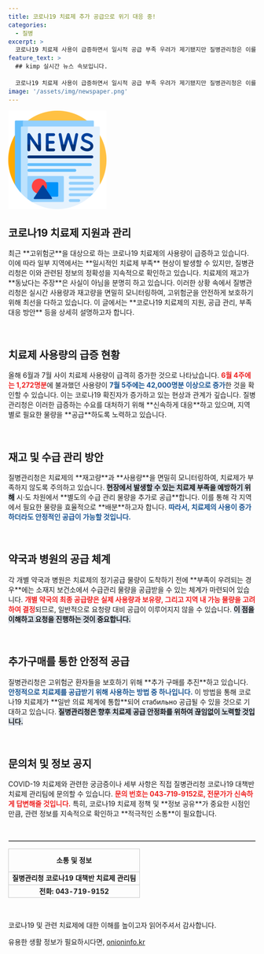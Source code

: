```yaml
---
title: 코로나19 치료제 추가 공급으로 위기 대응 중!
categories:
  - 질병
excerpt: >
  코로나19 치료제 사용이 급증하면서 일시적 공급 부족 우려가 제기됐지만 질병관리청은 이를 부인하고 안정적 공급을 보장할 계획을 밝혔습니다. 고위험군을 위한 추가구매도 추진 중이니, 자세한 내용을 확인해보세요!
feature_text: >
  ## kimp 실시간 뉴스 속보입니다.

  코로나19 치료제 사용이 급증하면서 일시적 공급 부족 우려가 제기됐지만 질병관리청은 이를 부인하고 안정적 공급을 보장할 계획을 밝혔습니다. 고위험군을 위한 추가구매도 추진 중이니, 자세한 내용을 확인해보세요!
image: '/assets/img/newspaper.png'
---
```


<p><img src="/assets/img/newspaper.png" alt="kimplant 속보" /></p>

<h2 data-ke-size="size26">코로나19 치료제 지원과 관리</h2>

<p data-ke-size="size16">최근 **고위험군**을 대상으로 하는 코로나19 치료제의 사용량이 급증하고 있습니다. 이에 따라 일부 지역에서는 **일시적인 치료제 부족** 현상이 발생할 수 있지만, 질병관리청은 이와 관련된 정보의 정확성을 지속적으로 확인하고 있습니다. 치료제의 재고가 **동났다는 주장**은 사실이 아님을 분명히 하고 있습니다. 이러한 상황 속에서 질병관리청은 실시간 사용량과 재고량을 면밀히 모니터링하여, 고위험군을 안전하게 보호하기 위해 최선을 다하고 있습니다.  이 글에서는 **코로나19 치료제의 지원, 공급 관리, 부족 대응 방안** 등을 상세히 설명하고자 합니다.</p>

<p data-ke-size="size16">&nbsp;</p>

<h2 data-ke-size="size26">치료제 사용량의 급증 현황</h2>

<p data-ke-size="size16">올해 6월과 7월 사이 치료제 사용량이 급격히 증가한 것으로 나타났습니다. <b><span style="color: #ee2323;">6월 4주에는 1,272명분</span></b>에 불과했던 사용량이 <b><span style="color: #1a5490;">7월 5주에는 42,000명분 이상으로 증가</span></b>한 것을 확인할 수 있습니다. 이는 코로나19 확진자가 증가하고 있는 현상과 관계가 깊습니다. 질병관리청은 이러한 급증하는 수요를 대처하기 위해 **신속하게 대응**하고 있으며, 지역별로 필요한 물량을 **공급**하도록 노력하고 있습니다.</p>

<p data-ke-size="size16">&nbsp;</p>

<h2 data-ke-size="size26">재고 및 수급 관리 방안</h2>

<p data-ke-size="size16">질병관리청은 치료제의 **재고량**과 **사용량**을 면밀히 모니터링하여, 치료제가 부족하지 않도록 주의하고 있습니다. <b><span style="background-color: #21538527;">현장에서 발생할 수 있는 치료제 부족을 예방하기 위해</span></b> 시·도 차원에서 **별도의 수급 관리 물량을 추가로 공급**합니다. 이를 통해 각 지역에서 필요한 물량을 효율적으로 **배분**하고자 합니다. <b><span style="color: #1a5490;">따라서, 치료제의 사용이 증가하더라도 안정적인 공급이 가능할 것입니다.</span></b></p>

<p data-ke-size="size16">&nbsp;</p>

<h2 data-ke-size="size26">약국과 병원의 공급 체계</h2>

<p data-ke-size="size16">각 개별 약국과 병원은 치료제의 정기공급 물량이 도착하기 전에 **부족이 우려되는 경우**에는 소재지 보건소에서 수급관리 물량을 공급받을 수 있는 체계가 마련되어 있습니다. <b><span style="color: #ee2323;">개별 약국의 최종 공급량은 실제 사용량과 보유량, 그리고 지역 내 가능 물량을 고려하여 결정</span></b>되므로, 일반적으로 요청량 대비 공급이 이루어지지 않을 수 있습니다. <b><span style="background-color: #21538527;">이 점을 이해하고 요청을 진행하는 것이 중요합니다.</span></b></p>

<p data-ke-size="size16">&nbsp;</p>

<h2 data-ke-size="size26">추가구매를 통한 안정적 공급</h2>

<p data-ke-size="size16">질병관리청은 고위험군 환자들을 보호하기 위해 **추가 구매를 추진**하고 있습니다. <b><span style="color: #1a5490;">안정적으로 치료제를 공급받기 위해 사용하는 방법 중 하나입니다.</span></b> 이 방법을 통해 코로나19 치료제가 **일반 의료 체계에 통합**되어 стабильно 공급될 수 있을 것으로 기대하고 있습니다. <b><span style="background-color: #21538527;">질병관리청은 향후 치료제 공급 안정화를 위하여 끊임없이 노력할 것입니다.</span></b></p>

<p data-ke-size="size16">&nbsp;</p>

<h2 data-ke-size="size26">문의처 및 정보 공지</h2>

<p data-ke-size="size16">COVID-19 치료제와 관련한 궁금증이나 세부 사항은 직접 질병관리청 코로나19 대책반 치료제 관리팀에 문의할 수 있습니다. <b><span style="color: #ee2323;">문의 번호는 043-719-9152로, 전문가가 신속하게 답변해줄 것입니다.</span></b> 특히, 코로나19 치료제 정책 및 **정보 공유**가 중요한 시점인 만큼, 관련 정보를 지속적으로 확인하고 **적극적인 소통**이 필요합니다.</p>

<p data-ke-size="size16">&nbsp;</p>

<hr style="border: 1px solid #cccccc;"/> 

<table style="width: 100%; text-align: center; border-collapse: collapse;">
    <tr>
        <td style="border: 1px solid #cccccc; height: 40px; text-align: center;"><b>소통 및 정보</b></td>
    </tr>
    <tr>
        <td style="border: 1px solid #cccccc; text-align: center;"><b>질병관리청 코로나19 대책반 치료제 관리팀</b></td>
    </tr>
    <tr>
        <td style="border: 1px solid #cccccc; text-align: center;"><b>전화: 043-719-9152</b></td>
    </tr>
</table>

<p data-ke-size="size16">&nbsp;</p>

<p data-ke-size="size16">코로나19 및 관련 치료제에 대한 이해를 높이고자 읽어주셔서 감사합니다.</p>
유용한 생활 정보가 필요하시다면, <a href="https://onioninfo.kr" rel="dofollow">onioninfo.kr</a>


